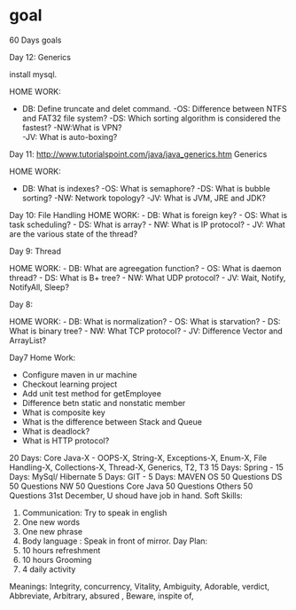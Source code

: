 # goal
60 Days goals

Day 12:
Generics

install mysql.

HOME WORK:
 - DB: Define truncate and delet command.
  -OS: Difference between NTFS and FAT32 file system?
  -DS:  Which sorting algorithm is considered the fastest?
  -NW:What is VPN?  
  -JV: What is auto-boxing?

Day 11:
http://www.tutorialspoint.com/java/java_generics.htm
Generics

HOME WORK:
 - DB: What is indexes?
  -OS:  What is semaphore?
  -DS: What is bubble sorting? 
  -NW: Network topology? 
  -JV: What is JVM, JRE and JDK?

Day 10:
File Handling
HOME WORK:
    - DB: What is foreign key?
    - OS: What is task scheduling?
    - DS: What is array?
    - NW: What is IP protocol?
    - JV: What are the various state of the thread?

Day 9: 
Thread

HOME WORK:
    - DB: What are agreegation function?
    - OS: What is daemon thread?
    - DS: What is B+ tree?
    - NW: What UDP protocol?
    - JV: Wait, Notify, NotifyAll, Sleep?

Day 8:
    
HOME WORK:
    - DB: What is normalization?
    - OS: What is starvation?
    - DS: What is binary tree?
    - NW: What TCP protocol?
    - JV: Difference Vector and ArrayList?

Day7
Home Work:
   - Configure maven in ur machine
   - Checkout learning project
   - Add unit test method for getEmployee
   - Difference betn static and nonstatic member
   - What is composite key
   - What is the difference between Stack and Queue
   - What is deadlock?
   - What is HTTP protocol?

20 Days: Core Java-X - OOPS-X, String-X, Exceptions-X, Enum-X, File Handling-X, Collections-X, Thread-X, Generics, T2, T3
15 Days: Spring -
15 Days: MySql/ Hibernate
5 Days: GIT -
5 Days: MAVEN
OS 50 Questions
DS 50 Questions
NW 50 Questions
Core Java 50 Questions
Others 50 Questions
31st December, U shoud have job in hand.
Soft Skills:
1. Communication: Try to speak in english
2. One new words
3. One new phrase
4. Body language : Speak in front of mirror.
Day Plan:
1. 10 hours refreshment
2. 10 hours Grooming
3. 4 daily activity

Meanings: Integrity, concurrency, Vitality, Ambiguity, Adorable, verdict, Abbreviate, Arbitrary, absured , Beware, inspite of, 
